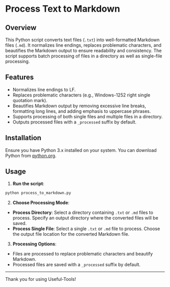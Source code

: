 # Process Text to Markdown

## Overview

This Python script converts text files (`.txt`) into well-formatted Markdown files (`.md`). It normalizes line endings, replaces problematic characters, and beautifies the Markdown output to ensure readability and consistency. The script supports batch processing of files in a directory as well as single-file processing.

## Features

- Normalizes line endings to LF.
- Replaces problematic characters (e.g., Windows-1252 right single quotation mark).
- Beautifies Markdown output by removing excessive line breaks, formatting long lines, and adding emphasis to uppercase phrases.
- Supports processing of both single files and multiple files in a directory.
- Outputs processed files with a `_processed` suffix by default.

## Installation

Ensure you have Python 3.x installed on your system. You can download Python from [python.org](https://www.python.org/).

## Usage

1. **Run the script**:

```sh
python process_to_markdown.py
```

2. **Choose Processing Mode**:
- **Process Directory**: Select a directory containing `.txt` or `.md` files to process. Specify an output directory where the converted files will be saved.
- **Process Single File**: Select a single `.txt` or `.md` file to process. Choose the output file location for the converted Markdown file.

3. **Processing Options**:
- Files are processed to replace problematic characters and beautify Markdown.
- Processed files are saved with a `_processed` suffix by default.

---

Thank you for using Useful-Tools!